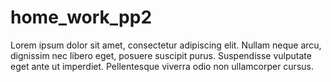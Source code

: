 # home_work_pp2
  Lorem ipsum dolor sit amet, consectetur adipiscing elit. Nullam neque arcu, dignissim nec libero eget, posuere suscipit purus. Suspendisse vulputate eget ante ut imperdiet. Pellentesque viverra odio non ullamcorper cursus.
